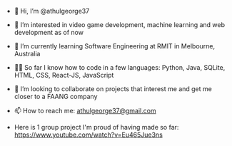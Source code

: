 - 👋 Hi, I’m @athulgeorge37
- 👀 I’m interested in video game development, machine learning and web development as of now
- 🌱 I’m currently learning Software Engineering at RMIT in Melbourne, Australia
- 👨‍💻 So far I know how to code in a few languages: Python, Java, SQLite, HTML, CSS, React-JS, JavaScript
- 💞️ I’m looking to collaborate on projects that interest me and get me closer to a FAANG company
- 📫 How to reach me: athulgeorge37@gmail.com

- Here is 1 group project I'm proud of having made so far: https://www.youtube.com/watch?v=Eu465Jue3ns
